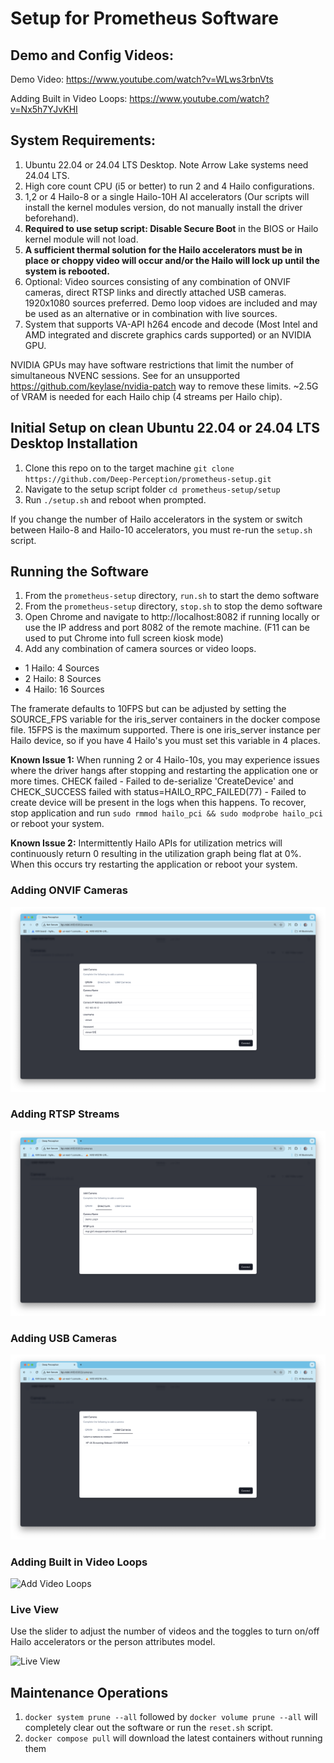 # Setup for Prometheus Software

## Demo and Config Videos: 

Demo Video: https://www.youtube.com/watch?v=WLws3rbnVts

Adding Built in Video Loops: https://www.youtube.com/watch?v=Nx5h7YJvKHI

## System Requirements:

1. Ubuntu 22.04 or 24.04 LTS Desktop. Note Arrow Lake systems need 24.04 LTS.
2. High core count CPU (i5 or better) to run 2 and 4 Hailo configurations. 
3. 1,2 or 4 Hailo-8 or a single Hailo-10H AI accelerators (Our scripts will install the kernel modules version, do not manually install the driver beforehand).
4. **Required to use setup script: Disable Secure Boot** in the BIOS or Hailo kernel module will not load.
5. **A sufficient thermal solution for the Hailo accelerators must be in place or choppy video will occur and/or the Hailo will lock up until the system is rebooted.**  
6. Optional: Video sources consisting of any combination of ONVIF cameras, direct RTSP links and directly attached USB cameras. 1920x1080 sources preferred. Demo loop vidoes are included and may be used as an alternative or in combination with live sources.
7. System that supports VA-API h264 encode and decode (Most Intel and AMD integrated and discrete graphics cards supported) or an NVIDIA GPU.

NVIDIA GPUs may have software restrictions that limit the number of simultaneous NVENC sessions. See for an unsupported https://github.com/keylase/nvidia-patch way to remove these limits. ~2.5G of VRAM is needed for each Hailo chip (4 streams per Hailo chip).

## Initial Setup on clean Ubuntu 22.04 or 24.04 LTS Desktop Installation

1. Clone this repo on to the target machine `git clone https://github.com/Deep-Perception/prometheus-setup.git`
2. Navigate to the setup script folder `cd prometheus-setup/setup`
3. Run `./setup.sh` and reboot when prompted.

If you change the number of Hailo accelerators in the system or switch between Hailo-8 and Hailo-10 accelerators, you must re-run the `setup.sh` script.

## Running the Software

1. From the `prometheus-setup` directory, `run.sh` to start the demo software
2. From the `prometheus-setup` directory, `stop.sh` to stop the demo software
3. Open Chrome and navigate to http://localhost:8082 if running locally or use the IP address and port 8082 of the remote machine. (F11 can be used to put Chrome into full screen kiosk mode)
4. Add any combination of camera sources or video loops.
- 1 Hailo: 4 Sources
- 2 Hailo: 8 Sources
- 4 Hailo: 16 Sources

The framerate defaults to 10FPS but can be adjusted by setting the SOURCE_FPS variable for the iris_server containers in the docker compose file. 15FPS is the maximum supported. There is one iris_server instance per Hailo device, so if you have 4 Hailo's you must set this variable in 4 places.

**Known Issue 1:** When running 2 or 4 Hailo-10s, you may experience issues where the driver hangs after stopping and restarting the application one or more times. CHECK failed - Failed to de-serialize 'CreateDevice' and CHECK_SUCCESS failed with status=HAILO_RPC_FAILED(77) - Failed to create device will be present in the logs when this happens. To recover, stop application and run `sudo rmmod hailo_pci && sudo modprobe hailo_pci` or reboot your system.

**Known Issue 2:** Intermittently Hailo APIs for utilization metrics will continuously return 0 resulting in the utilization graph being flat at 0%. When this occurs try restarting the application or reboot your system.

### Adding ONVIF Cameras

![Add ONVIF Camera](images/Add_ONVIF.png)

### Adding RTSP Streams

![Add RTSP Stream](images/Add_RTSP.png)

### Adding USB Cameras

![Add USB Camera](images/Add_USB.png)

### Adding Built in Video Loops

![Add Video Loops](images/Add_Video_Loops.png)

### Live View

Use the slider to adjust the number of videos and the toggles to turn on/off Hailo accelerators or the person attributes model.

![Live View](images/Live_View.png)

## Maintenance Operations

1. `docker system prune --all` followed by `docker volume prune --all` will completely clear out the software or run the `reset.sh` script.
2. `docker compose pull` will download the latest containers without running them 
